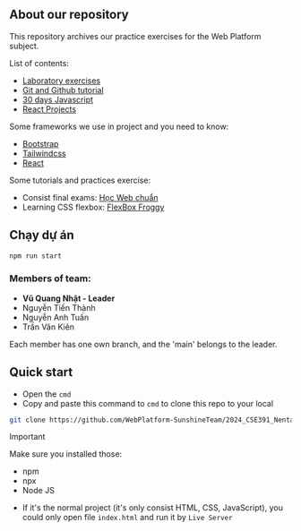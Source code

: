 ## About our repository
This repository archives our practice exercises for the Web Platform subject.

List of contents:
- [Laboratory exercises](/Laboratory/)
- [Git and Github tutorial](/Git-and-Github/Git-and-Github.md)
- [30 days Javascript](/30days-Javascript/)
- [React Projects](/ReactJS-Project/)

Some frameworks we use in project and you need to know:
- [Bootstrap](https://getbootstrap.com/)
- [Tailwindcss](https://tailwindcss.com/)
- [React](https://react.dev/)

Some tutorials and practices exercise:
- Consist final exams: [Học Web chuẩn](https://hocwebchuan.com/)
- Learning CSS flexbox: [FlexBox Froggy](https://flexboxfroggy.com/)

## Chạy dự án
```bash
npm run start
```

### Members of team:
- **Vũ Quang Nhật - Leader**
- Nguyễn Tiến Thành
- Nguyễn Anh Tuấn
- Trần Văn Kiên

Each member has one own branch, and the 'main' belongs to the leader.

## Quick start
- Open the `cmd`
- Copy and paste this command to `cmd` to clone this repo to your local
```bash
git clone https://github.com/WebPlatform-SunshineTeam/2024_CSE391_NentangWeb.git
```

> [!IMPORTANT]
> Make sure you installed those:
> - npm
> - npx
> - Node JS

- If it's the normal project (it's only consist HTML, CSS, JavaScript), you could only open file `index.html` and run it by `Live Server`

